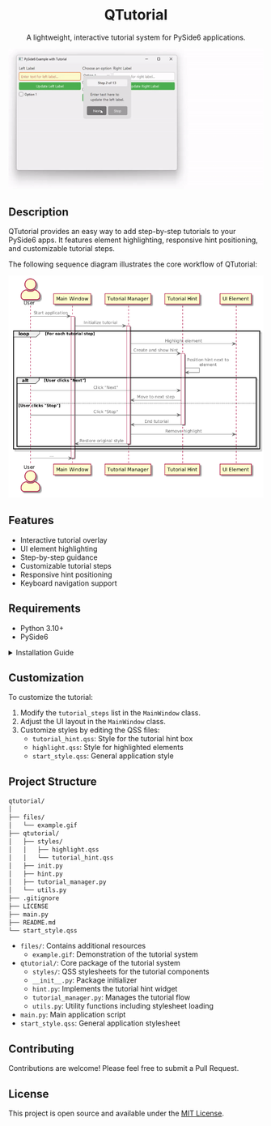<div align="center">

# QTutorial

A lightweight, interactive tutorial system for PySide6 applications.

<img src="./files/example.gif" alt="QTutorial Example" width="600"/>

</div>

## Description

QTutorial provides an easy way to add step-by-step tutorials to your PySide6 apps. It features element highlighting,
responsive hint positioning, and customizable tutorial steps.

The following sequence diagram illustrates the core workflow of QTutorial:

<div align="center">
  <img src="./files/sequence_diagram.png" alt="QTutorial Sequence Diagram" width="600"/>
</div>

## Features

- Interactive tutorial overlay
- UI element highlighting
- Step-by-step guidance
- Customizable tutorial steps
- Responsive hint positioning
- Keyboard navigation support

## Requirements

- Python 3.10+
- PySide6

<details>
<summary>Installation Guide</summary>

1. Clone this repository:
   ```bash
   git clone https://github.com/HardMax71/qtutorial.git
    ```

2. Navigate to the project directory:
    ```bash
    cd qtutorial
    ```

3. Create a virtual environment:
   ```bash
   python -m venv venv
   ```

4. Activate the virtual environment:
    - On Windows:
   ```bash
     venv\Scripts\activate
   ```
    - On macOS and Linux:
   ```bash
      source venv/bin/activate
   ```

5. Install the required packages:

   ```bash
   pip install requirements.txt # or pip install PySide6
   ```

6. Run the application:
   ```bash
    python main.py
    ```

The application will start with the tutorial mode automatically activated.

</details>

## Customization

To customize the tutorial:

1. Modify the `tutorial_steps` list in the `MainWindow` class.
2. Adjust the UI layout in the `MainWindow` class.
3. Customize styles by editing the QSS files:
    - `tutorial_hint.qss`: Style for the tutorial hint box
    - `highlight.qss`: Style for highlighted elements
    - `start_style.qss`: General application style

## Project Structure

```plaintext
qtutorial/
│
├── files/
│   └── example.gif
├── qtutorial/
│   ├── styles/
│   │   ├── highlight.qss
│   │   └── tutorial_hint.qss
│   ├── init.py
│   ├── hint.py
│   ├── tutorial_manager.py
│   └── utils.py
├── .gitignore
├── LICENSE
├── main.py
├── README.md
└── start_style.qss
```

- `files/`: Contains additional resources
  - `example.gif`: Demonstration of the tutorial system
- `qtutorial/`: Core package of the tutorial system
  - `styles/`: QSS stylesheets for the tutorial components
  - `__init__.py`: Package initializer
  - `hint.py`: Implements the tutorial hint widget
  - `tutorial_manager.py`: Manages the tutorial flow
  - `utils.py`: Utility functions including stylesheet loading
- `main.py`: Main application script
- `start_style.qss`: General application stylesheet

## Contributing

Contributions are welcome! Please feel free to submit a Pull Request.

## License

This project is open source and available under the [MIT License](LICENSE).